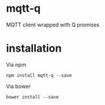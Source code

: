 # mqtt-q
MQTT client wrapped with Q promises

# installation
Via npm
```
npm install mqtt-q --save
```

Via bower
```
bower install --save
```
